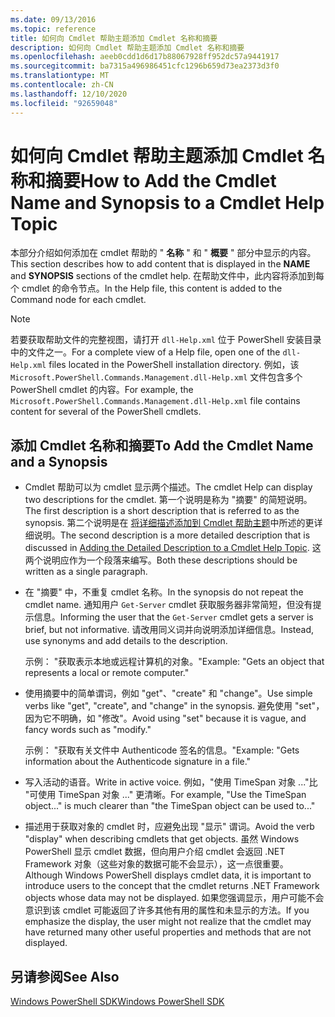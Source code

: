 ```yaml
---
ms.date: 09/13/2016
ms.topic: reference
title: 如何向 Cmdlet 帮助主题添加 Cmdlet 名称和摘要
description: 如何向 Cmdlet 帮助主题添加 Cmdlet 名称和摘要
ms.openlocfilehash: aeeb0cdd1d6d17b88067928ff952dc57a9441917
ms.sourcegitcommit: ba7315a496986451cfc1296b659d73ea2373d3f0
ms.translationtype: MT
ms.contentlocale: zh-CN
ms.lasthandoff: 12/10/2020
ms.locfileid: "92659048"
---
```

# <a name="how-to-add-the-cmdlet-name-and-synopsis-to-a-cmdlet-help-topic"></a><span data-ttu-id="c5bfa-103">如何向 Cmdlet 帮助主题添加 Cmdlet 名称和摘要</span><span class="sxs-lookup"><span data-stu-id="c5bfa-103">How to Add the Cmdlet Name and Synopsis to a Cmdlet Help Topic</span></span>

<span data-ttu-id="c5bfa-104">本部分介绍如何添加在 cmdlet 帮助的 " **名称** " 和 " **概要** " 部分中显示的内容。</span><span class="sxs-lookup"><span data-stu-id="c5bfa-104">This section describes how to add content that is displayed in the **NAME** and **SYNOPSIS** sections of the cmdlet help.</span></span> <span data-ttu-id="c5bfa-105">在帮助文件中，此内容将添加到每个 cmdlet 的命令节点。</span><span class="sxs-lookup"><span data-stu-id="c5bfa-105">In the Help file, this content is added to the Command node for each cmdlet.</span></span>

> [!NOTE]
> <span data-ttu-id="c5bfa-106">若要获取帮助文件的完整视图，请打开 `dll-Help.xml` 位于 PowerShell 安装目录中的文件之一。</span><span class="sxs-lookup"><span data-stu-id="c5bfa-106">For a complete view of a Help file, open one of the `dll-Help.xml` files located in the PowerShell installation directory.</span></span> <span data-ttu-id="c5bfa-107">例如，该 `Microsoft.PowerShell.Commands.Management.dll-Help.xml` 文件包含多个 PowerShell cmdlet 的内容。</span><span class="sxs-lookup"><span data-stu-id="c5bfa-107">For example, the `Microsoft.PowerShell.Commands.Management.dll-Help.xml` file contains content for several of the PowerShell cmdlets.</span></span>

## <a name="to-add-the-cmdlet-name-and-a-synopsis"></a><span data-ttu-id="c5bfa-108">添加 Cmdlet 名称和摘要</span><span class="sxs-lookup"><span data-stu-id="c5bfa-108">To Add the Cmdlet Name and a Synopsis</span></span>

- <span data-ttu-id="c5bfa-109">Cmdlet 帮助可以为 cmdlet 显示两个描述。</span><span class="sxs-lookup"><span data-stu-id="c5bfa-109">The cmdlet Help can display two descriptions for the cmdlet.</span></span> <span data-ttu-id="c5bfa-110">第一个说明是称为 "摘要" 的简短说明。</span><span class="sxs-lookup"><span data-stu-id="c5bfa-110">The first description is a short description that is referred to as the synopsis.</span></span> <span data-ttu-id="c5bfa-111">第二个说明是在 [将详细描述添加到 Cmdlet 帮助主题](./how-to-add-a-cmdlet-description.md)中所述的更详细说明。</span><span class="sxs-lookup"><span data-stu-id="c5bfa-111">The second description is a more detailed description that is discussed in [Adding the Detailed Description to a Cmdlet Help Topic](./how-to-add-a-cmdlet-description.md).</span></span>
  <span data-ttu-id="c5bfa-112">这两个说明应作为一个段落来编写。</span><span class="sxs-lookup"><span data-stu-id="c5bfa-112">Both these descriptions should be written as a single paragraph.</span></span>

- <span data-ttu-id="c5bfa-113">在 "摘要" 中，不重复 cmdlet 名称。</span><span class="sxs-lookup"><span data-stu-id="c5bfa-113">In the synopsis do not repeat the cmdlet name.</span></span> <span data-ttu-id="c5bfa-114">通知用户 `Get-Server` cmdlet 获取服务器非常简短，但没有提示信息。</span><span class="sxs-lookup"><span data-stu-id="c5bfa-114">Informing the user that the `Get-Server` cmdlet gets a server is brief, but not informative.</span></span> <span data-ttu-id="c5bfa-115">请改用同义词并向说明添加详细信息。</span><span class="sxs-lookup"><span data-stu-id="c5bfa-115">Instead, use synonyms and add details to the description.</span></span>

  <span data-ttu-id="c5bfa-116">示例： "获取表示本地或远程计算机的对象。"</span><span class="sxs-lookup"><span data-stu-id="c5bfa-116">Example: "Gets an object that represents a local or remote computer."</span></span>

- <span data-ttu-id="c5bfa-117">使用摘要中的简单谓词，例如 "get"、"create" 和 "change"。</span><span class="sxs-lookup"><span data-stu-id="c5bfa-117">Use simple verbs like "get", "create", and "change" in the synopsis.</span></span> <span data-ttu-id="c5bfa-118">避免使用 "set"，因为它不明确，如 "修改"。</span><span class="sxs-lookup"><span data-stu-id="c5bfa-118">Avoid using "set" because it is vague, and fancy words such as "modify."</span></span>

  <span data-ttu-id="c5bfa-119">示例： "获取有关文件中 Authenticode 签名的信息。"</span><span class="sxs-lookup"><span data-stu-id="c5bfa-119">Example: "Gets information about the Authenticode signature in a file."</span></span>

- <span data-ttu-id="c5bfa-120">写入活动的语音。</span><span class="sxs-lookup"><span data-stu-id="c5bfa-120">Write in active voice.</span></span> <span data-ttu-id="c5bfa-121">例如，"使用 TimeSpan 对象 ..."比 "可使用 TimeSpan 对象 ..." 更清晰。</span><span class="sxs-lookup"><span data-stu-id="c5bfa-121">For example, "Use the TimeSpan object..." is much clearer than "the TimeSpan object can be used to..."</span></span>

- <span data-ttu-id="c5bfa-122">描述用于获取对象的 cmdlet 时，应避免出现 "显示" 谓词。</span><span class="sxs-lookup"><span data-stu-id="c5bfa-122">Avoid the verb "display" when describing cmdlets that get objects.</span></span> <span data-ttu-id="c5bfa-123">虽然 Windows PowerShell 显示 cmdlet 数据，但向用户介绍 cmdlet 会返回 .NET Framework 对象（这些对象的数据可能不会显示），这一点很重要。</span><span class="sxs-lookup"><span data-stu-id="c5bfa-123">Although Windows PowerShell displays cmdlet data, it is important to introduce users to the concept that the cmdlet returns .NET Framework objects whose data may not be displayed.</span></span> <span data-ttu-id="c5bfa-124">如果您强调显示，用户可能不会意识到该 cmdlet 可能返回了许多其他有用的属性和未显示的方法。</span><span class="sxs-lookup"><span data-stu-id="c5bfa-124">If you emphasize the display, the user might not realize that the cmdlet may have returned many other useful properties and methods that are not displayed.</span></span>

## <a name="see-also"></a><span data-ttu-id="c5bfa-125">另请参阅</span><span class="sxs-lookup"><span data-stu-id="c5bfa-125">See Also</span></span>

[<span data-ttu-id="c5bfa-126">Windows PowerShell SDK</span><span class="sxs-lookup"><span data-stu-id="c5bfa-126">Windows PowerShell SDK</span></span>](../windows-powershell-reference.md)
